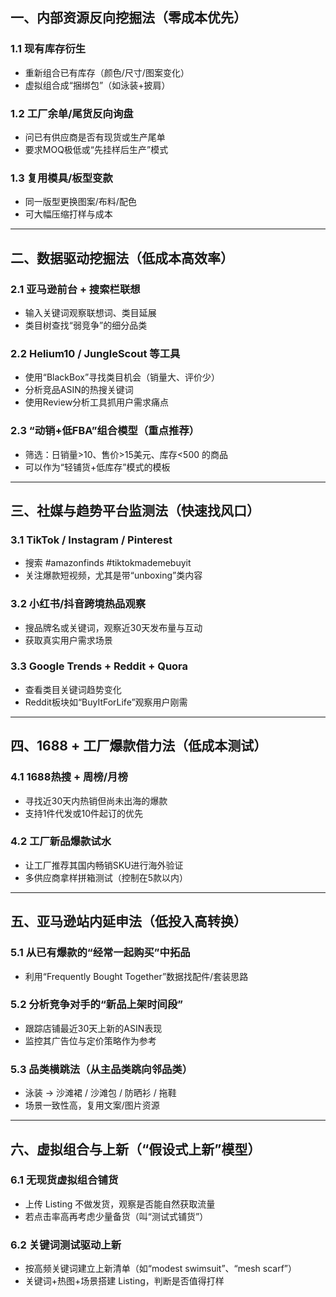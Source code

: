 ## 一、内部资源反向挖掘法（零成本优先）

### 1.1 现有库存衍生

* 重新组合已有库存（颜色/尺寸/图案变化）
* 虚拟组合成“捆绑包”（如泳装+披肩）

### 1.2 工厂余单/尾货反向询盘

* 问已有供应商是否有现货或生产尾单
* 要求MOQ极低或“先挂样后生产”模式

### 1.3 复用模具/板型变款

* 同一版型更换图案/布料/配色
* 可大幅压缩打样与成本

---

## 二、数据驱动挖掘法（低成本高效率）

### 2.1 亚马逊前台 + 搜索栏联想

* 输入关键词观察联想词、类目延展
* 类目树查找“弱竞争”的细分品类

### 2.2 Helium10 / JungleScout 等工具

* 使用“BlackBox”寻找类目机会（销量大、评价少）
* 分析竞品ASIN的热搜关键词
* 使用Review分析工具抓用户需求痛点

### 2.3 “动销+低FBA”组合模型（重点推荐）

* 筛选：日销量>10、售价>15美元、库存<500 的商品
* 可以作为“轻铺货+低库存”模式的模板

---

## 三、社媒与趋势平台监测法（快速找风口）

### 3.1 TikTok / Instagram / Pinterest

* 搜索 #amazonfinds #tiktokmademebuyit
* 关注爆款短视频，尤其是带“unboxing”类内容

### 3.2 小红书/抖音跨境热品观察

* 搜品牌名或关键词，观察近30天发布量与互动
* 获取真实用户需求场景

### 3.3 Google Trends + Reddit + Quora

* 查看类目关键词趋势变化
* Reddit板块如“BuyItForLife”观察用户刚需

---

## 四、1688 + 工厂爆款借力法（低成本测试）

### 4.1 1688热搜 + 周榜/月榜

* 寻找近30天内热销但尚未出海的爆款
* 支持1件代发或10件起订的优先

### 4.2 工厂新品爆款试水

* 让工厂推荐其国内畅销SKU进行海外验证
* 多供应商拿样拼箱测试（控制在5款以内）

---

## 五、亚马逊站内延申法（低投入高转换）

### 5.1 从已有爆款的“经常一起购买”中拓品

* 利用“Frequently Bought Together”数据找配件/套装思路

### 5.2 分析竞争对手的“新品上架时间段”

* 跟踪店铺最近30天上新的ASIN表现
* 监控其广告位与定价策略作为参考

### 5.3 品类横跳法（从主品类跳向邻品类）

* 泳装 → 沙滩裙 / 沙滩包 / 防晒衫 / 拖鞋
* 场景一致性高，复用文案/图片资源

---

## 六、虚拟组合与上新（“假设式上新”模型）

### 6.1 无现货虚拟组合铺货

* 上传 Listing 不做发货，观察是否能自然获取流量
* 若点击率高再考虑少量备货（叫“测试式铺货”）

### 6.2 关键词测试驱动上新

* 按高频关键词建立上新清单（如“modest swimsuit”、“mesh scarf”）
* 关键词+热图+场景搭建 Listing，判断是否值得打样

